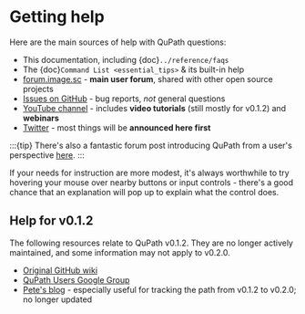 # Getting help

Here are the main sources of help with QuPath questions:

- This documentation, including {doc}`../reference/faqs`
- The {doc}`Command List <essential_tips>` & its built-in help
- [forum.image.sc](https://forum.image.sc/tags/qupath) - **main user forum**, shared with other open source projects
- [Issues on GitHub](https://github.com/qupath/qupath/issues) - bug reports, *not* general questions
- [YouTube channel](http://youtube.com/c/qupath) - includes **video tutorials** (still mostly for v0.1.2) and **webinars**
- [Twitter](https://twitter.com/QuPath) - most things will be **announced here first**

:::{tip}
There's also a fantastic forum post introducing QuPath from a user's perspective [here](https://forum.image.sc/t/qupath-intro-choose-your-own-analysis-adventure/27906).
:::

If your needs for instruction are more modest, it's always worthwhile to try hovering your mouse over nearby buttons or input controls - there's a good chance that an explanation will pop up to explain what the control does.

## Help for v0.1.2

The following resources relate to QuPath v0.1.2.
They are no longer actively maintained, and some information may not apply to v0.2.0.

- [Original GitHub wiki](https://github.com/qupath/qupath/wiki)
- [QuPath Users Google Group](https://groups.google.com/d/forum/qupath-users)
- [Pete's blog](https://petebankhead.github.io/) - especially useful for tracking the path from v0.1.2 to v0.2.0; no longer updated
